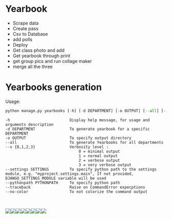 # Yearbook

- Scrape data
- Create pass
- Csv to Database
- add polls
- Deploy 
- Get class photo and add
- Get yearbook through print
- get group pics and run collage maker
- merge all the three

# Yearbooks generation
Usage:
```python
python manage.py yearbooks [-h] [-d DEPARTMENT] [-o OUTPUT] [--all] [--version] [-v {0,1,2,3}] [--settings SETTINGS] [--pythonpath PYTHONPATH] [--traceback] [--no-color]
```
```
-h                          Display help message, for usage and arguments description
-d DEPARTMENT               To generate yearbook for a specific DEPARTMENT
-o OUTPUT                   To specify output directory
--all                       To generate Yearbooks for all departments
--v {0,1,2,3}               Verbosity level :
                                0 = minimal output
                                1 = normal output
                                2 = verbose output
                                3 = very verbose output
--settings SETTINGS         To specify python path to the settings module, e.g. "myproject.settings.main", If not provided, DJANGO_SETTINGS_MODULE variable will be used
--pythonpath PYTHONPATH     To specify python path
--traceback                 Raise on CommandError expecptions
--no-color                  To not colorize the command output
```
<br>

[![](https://sourcerer.io/fame/abhinavcode/COPS-IITBHU/Yearbook/images/0)](https://sourcerer.io/fame/abhinavcode/COPS-IITBHU/Yearbook/links/0)[![](https://sourcerer.io/fame/abhinavcode/COPS-IITBHU/Yearbook/images/1)](https://sourcerer.io/fame/abhinavcode/COPS-IITBHU/Yearbook/links/1)[![](https://sourcerer.io/fame/abhinavcode/COPS-IITBHU/Yearbook/images/2)](https://sourcerer.io/fame/abhinavcode/COPS-IITBHU/Yearbook/links/2)[![](https://sourcerer.io/fame/abhinavcode/COPS-IITBHU/Yearbook/images/3)](https://sourcerer.io/fame/abhinavcode/COPS-IITBHU/Yearbook/links/3)[![](https://sourcerer.io/fame/abhinavcode/COPS-IITBHU/Yearbook/images/4)](https://sourcerer.io/fame/abhinavcode/COPS-IITBHU/Yearbook/links/4)[![](https://sourcerer.io/fame/abhinavcode/COPS-IITBHU/Yearbook/images/5)](https://sourcerer.io/fame/abhinavcode/COPS-IITBHU/Yearbook/links/5)[![](https://sourcerer.io/fame/abhinavcode/COPS-IITBHU/Yearbook/images/6)](https://sourcerer.io/fame/abhinavcode/COPS-IITBHU/Yearbook/links/6)[![](https://sourcerer.io/fame/abhinavcode/COPS-IITBHU/Yearbook/images/7)](https://sourcerer.io/fame/abhinavcode/COPS-IITBHU/Yearbook/links/7)
